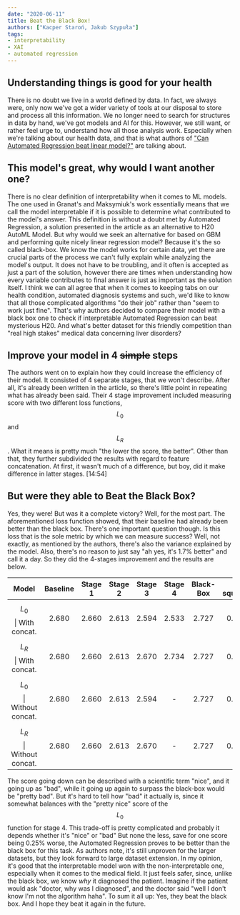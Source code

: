 ```yaml
---
date: "2020-06-11"
title: Beat the Black Box!
authors: ["Kacper Staroń, Jakub Szypuła"]
tags:
- interpretability
- XAI
- automated regression
---
```



## Understanding things is good for your health

There is no doubt we live in a world defined by data. In fact, we always were, only now we've got a wider variety of tools at our disposal to store and process all this information. We no longer need to search for structures in data by hand, we've got models and AI for this. However, we still want, or rather feel urge to, understand how all those analysis work. Especially when we're talking about our health data, and that is what authors of ["Can Automated Regression beat linear model?"](https://mini-pw.github.io/2020L-WB-Book/can-automated-regression-beat-linear-model.html) are talking about.


## This model's great, why would I want another one?

There is no clear definition of interpretability when it comes to ML models. The one used in Granat's and Maksymiuk's work essentially means that we call the model interpretable if it is possible to determine what contributed to the model's answer. This definition is without a doubt met by Automated Regression, a solution presented in the article as an alternative to H20 AutoML Model. But why would we seek an alternative for based on GBM and performing quite nicely linear regression model?
Because it's the so called black-box. We know the model works for certain data, yet there are crucial parts of the process we can't fully explain while analyzing the model's output. It does not have to be troubling, and it often is accepted as just a part of the solution, however there are times when understanding how every variable contributes to final answer is just as important as the solution itself. I think we can all agree that when it comes to keeping tabs on our health condition, automated diagnosis systems and such, we'd like to know that all those complicated algorithms "do their job" rather than "seem to work just fine". 
That's why authors decided to compare their model with a black box one to check if interpretable Automated Regression can beat mysterious H20. And what's better dataset for this friendly competition than "real high stakes" medical data concerning liver disorders?  


## Improve your model in 4 ~~simple~~ steps

The authors went on to explain how they could increase the efficiency of their model. It consisted of 4 separate stages, that we won't describe. After all, it's already been written in the article, so there's little point in repeating what has already been said.
Their 4 stage improvement included measuring score with two different loss functions, $$L_{0}$$ and $$L_{R}$$. What it means is pretty much "the lower the score, the better". Other than that, they further subdivided the results with regard to feature concatenation. At first, it wasn't much of a difference, but boy, did it make difference in latter stages.
[14:54]

## But were they able to Beat the Black Box?

Yes, they were! But was it a complete victory? Well, for the most part.
The aforementioned loss function showed, that their baseline had already been better than the black box. There's one important question though. Is this loss that is the sole metric by which we can measure success? Well, not exactly, as mentioned by the authors, there's also the variance explained by the model. Also, there's no reason to just say "ah yes, it's 1.7% better" and call it a day. So they did the 4-stages improvement and the results are below. 

|            Model           | Baseline | Stage 1 | Stage 2 | Stage 3 | Stage 4 | Black-Box | R squared |
|:--------------------------:|:--------:|:-------:|:-------:|:-------:|:-------:|:---------:|:---------:|
|   $$L_{0}$$ \| With concat.  |   2.680  |  2.660  |  2.613  |  2.594  |  2.533  |   2.727   |   0.193   |
|   $$L_{R}$$ \| With concat.  |   2.680  |  2.660  |  2.613  |  2.670  |  2.734  |   2.727   |   0.231   |
| $$L_{0}$$ \| Without concat. |   2.680  |  2.660  |  2.613  |  2.594  |    -    |   2.727   |   0.171   |
| $$L_{R}$$ \| Without concat. |   2.680  |  2.660  |  2.613  |  2.670  |    -    |   2.727   |   0.193   |





The score going down can be described with a scientific term "nice", and it going up as "bad", while it going up again to surpass the black-box would be "pretty bad". But it's hard to tell how "bad" it actually is, since it somewhat balances with the "pretty nice" score of the $$L_{0}$$ function for stage 4. This trade-off is pretty complicated and probably it depends whether it's "nice" or "bad"
But none the less, save for one score being 0.25% worse, the Automated Regression proves to be better than the black box for this task. As authors note, it's still unproven for the larger datasets, but they look forward to large dataset extension. In my opinion, it's good that the interpretable model won with the non-interpretable one, especially when it comes to the medical field. It just feels safer, since, unlike the black box, we know *why* it diagnosed the patient. Imagine if the patient would ask "doctor, why was I diagnosed", and the doctor said "well I don't know I'm not the algorithm haha".
To sum it all up:
Yes, they beat the black box. And I hope they beat it again in the future.
